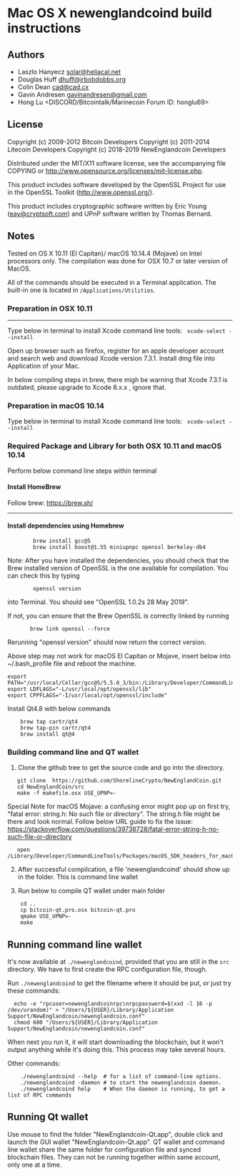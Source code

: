 Mac OS X newenglandcoind build instructions
====================================

Authors
-------

* Laszlo Hanyecz <solar@heliacal.net>
* Douglas Huff <dhuff@jrbobdobbs.org>
* Colin Dean <cad@cad.cx>
* Gavin Andresen <gavinandresen@gmail.com>
* Hong Lu <DISCORD/Bitcointalk/Marinecoin Forum ID: honglu69>

License
-------

Copyright (c) 2009-2012 Bitcoin Developers
Copyright (c) 2011-2014 Litecoin Developers
Copyright (c) 2018-2019 NewEnglandcoin Developers

Distributed under the MIT/X11 software license, see the accompanying
file COPYING or http://www.opensource.org/licenses/mit-license.php.

This product includes software developed by the OpenSSL Project for use in
the OpenSSL Toolkit (http://www.openssl.org/).

This product includes cryptographic software written by
Eric Young (eay@cryptsoft.com) and UPnP software written by Thomas Bernard.

Notes
-----


Tested on OS X 10.11 (El Capitan)/ macOS 10.14.4 (Mojave) on Intel processors only.  The compilation was 
done for OSX 10.7 or later version of MacOS. 

All of the commands should be executed in a Terminal application. The
built-in one is located in `/Applications/Utilities`.

### Preparation in OSX 10.11
-----------

Type below in terminal to install Xcode command line tools:
   ` xcode-select --install`

Open up browser such as firefox,  register for an apple developer
account and search web and download Xcode version 7.3.1.  Install dmg
file into Application of your Mac.

In below compiling steps in brew, there migh be warning that Xcode 7.3.1 is outdated, please upgrade to Xcode 8.x.x , ignore that. 

### Preparation in macOS 10.14

Type below in terminal to install Xcode command line tools:
   ` xcode-select --install`

### Required Package and Library for both OSX 10.11 and macOS 10.14

Perform below command line steps within terminal

#### Install HomeBrew

Follow brew:
https://brew.sh/


----------------------

#### Install dependencies using Homebrew

```
        brew install gcc@5
        brew install boost@1.55 miniupnpc openssl berkeley-db4
```

Note: After you have installed the dependencies, you should check that the Brew installed version of OpenSSL is the one available for compilation. You can check this by typing
```
        openssl version
```
into Terminal. You should see  "OpenSSL 1.0.2s  28 May 2019".

If not, you can ensure that the Brew OpenSSL is correctly linked by running

```
       brew link openssl --force
```

Rerunning "openssl version" should now return the correct version.

Above step may not work for macOS El Capitan or Mojave, insert below into ~/.bash_profile  file
and reboot the machine.


```
export PATH="/usr/local/Cellar/gcc@5/5.5.0_3/bin:/Library/Developer/CommandLineTools/usr/bin:/usr/local/opt/openssl/bin:$PATH"
export LDFLAGS="-L/usr/local/opt/openssl/lib"
export CPPFLAGS="-I/usr/local/opt/openssl/include"
```


Install Qt4.8  with below commands

```
    brew tap cartr/qt4
    brew tap-pin cartr/qt4
    brew install qt@4
```


### Building command line  and QT wallet

1. Clone the github tree to get the source code and go into the
   directory.

```
   git clone  https://github.com/ShorelineCrypto/NewEnglandCoin.git
   cd NewEnglandCoin/src
   make -f makefile.osx USE_UPNP=-
```

Special Note for macOS Mojave: a confusing error might pop up on first try, "fatal error: string.h: No such file or directory".
The string.h file might be there and look normal.  Follow below URL guide to fix the issue:
https://stackoverflow.com/questions/39736728/fatal-error-string-h-no-such-file-or-directory

```
   open /Library/Developer/CommandLineTools/Packages/macOS_SDK_headers_for_macOS_10.14.pkg
```

2. After successful compilcation, a file 'newenglandcoind' should show
up in the folder. This is command line wallet

3.  Run below to compile QT wallet under main folder

```
    cd ..
    cp bitcoin-qt.pro.osx bitcoin-qt.pro
    qmake USE_UPNP=-
    make
```




Running command line wallet
-------

It's now available at `./newenglandcoind`, provided that you are still in the `src`
directory. We have to first create the RPC configuration file, though.

Run `./newenglandcoind` to get the filename where it should be put, or just try these
commands:

```
  echo -e "rpcuser=newenglandcoinrpc\nrpcpassword=$(xxd -l 16 -p /dev/urandom)" > "/Users/${USER}/Library/Application Support/NewEnglandcoin/newenglandcoin.conf"
  chmod 600 "/Users/${USER}/Library/Application Support/NewEnglandcoin/newenglandcoin.conf"
```

When next you run it, it will start downloading the blockchain, but it won't
output anything while it's doing this. This process may take several hours.

Other commands:

```
    ./newenglandcoind --help  # for a list of command-line options. 
    ./newenglandcoind -daemon # to start the newenglandcoin daemon.
    ./newenglandcoind help    # When the daemon is running, to get a list of RPC commands
```


Running Qt wallet
-------

Use mouse to find the folder "NewEnglandcoin-Qt.app",  double click
and launch the GUI wallet "NewEnglandcoin-Qt.app".   QT wallet and command line wallet share
the same folder for configuration file and synced blockchain files.  They can not be running
together within same account, only one at a time.
